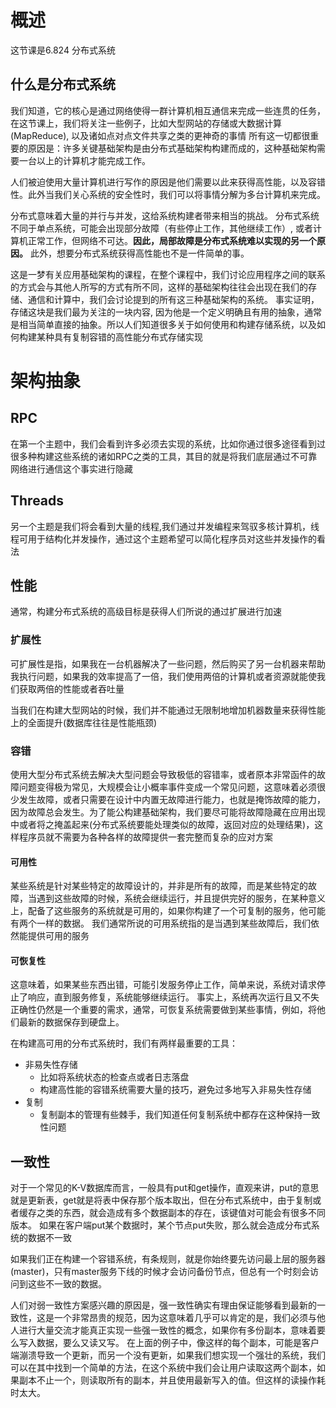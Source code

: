 # 概述

这节课是6.824 分布式系统

## 什么是分布式系统
我们知道，它的核心是通过网络使得一群计算机相互通信来完成一些连贯的任务， 在这节课上，我们将关注一些例子，比如大型网站的存储或大数据计算(MapReduce), 以及诸如点对点文件共享之类的更神奇的事情
所有这一切都很重要的原因是：许多关键基础架构是由分布式基础架构构建而成的，这种基础架构需要一台以上的计算机才能完成工作。

人们被迫使用大量计算机进行写作的原因是他们需要以此来获得高性能，以及容错性。此外当我们关心系统的安全性时，我们可以将事情分解为多台计算机来完成。

分布式意味着大量的并行与并发，这给系统构建者带来相当的挑战。
分布式系统不同于单点系统，可能会出现部分故障（有些停止工作，其他继续工作）, 或者计算机正常工作，但网络不可达。**因此，局部故障是分布式系统难以实现的另一个原因。**
此外，想要分布式系统获得高性能也不是一件简单的事。

这是一梦有关应用基础架构的课程，在整个课程中，我们讨论应用程序之间的联系的方式会与其他人所写的方式有所不同，这样的基础架构往往会出现在我们的存储、通信和计算中，我们会讨论提到的所有这三种基础架构的系统。
事实证明，存储这块是我们最为关注的一块内容, 因为他是一个定义明确且有用的抽象，通常是相当简单直接的抽象。所以人们知道很多关于如何使用和构建存储系统，以及如何构建某种具有复制容错的高性能分布式存储实现

# 架构抽象
## RPC
在第一个主题中，我们会看到许多必须去实现的系统，比如你通过很多途径看到过很多种构建这些系统的诸如RPC之类的工具，其目的就是将我们底层通过不可靠网络进行通信这个事实进行隐藏
## Threads
另一个主题是我们将会看到大量的线程,我们通过并发编程来驾驭多核计算机，线程可用于结构化并发操作，通过这个主题希望可以简化程序员对这些并发操作的看法
## 性能
通常，构建分布式系统的高级目标是获得人们所说的通过扩展进行加速
### 扩展性
可扩展性是指，如果我在一台机器解决了一些问题，然后购买了另一台机器来帮助我执行问题，如果我的效率提高了一倍，我们使用两倍的计算机或者资源就能使我们获取两倍的性能或者吞吐量

当我们在构建大型网站的时候，我们并不能通过无限制地增加机器数量来获得性能上的全面提升(数据库往往是性能瓶颈)
### 容错
使用大型分布式系统去解决大型问题会导致极低的容错率，或者原本非常函件的故障问题变得极为常见，大规模会让小概率事件变成一个常见问题，这意味着必须很少发生故障，或者只需要在设计中内置无故障进行能力，也就是掩饰故障的能力，因为故障总会发生。为了能公构建基础架构，我们要尽可能将故障隐藏在应用出现中或者将之掩盖起来(分布式系统要能处理类似的故障，返回对应的处理结果)，这样程序员就不需要为各种各样的故障提供一套完整而复杂的应对方案

#### 可用性
某些系统是针对某些特定的故障设计的，并非是所有的故障，而是某些特定的故障，当遇到这些故障的时候，系统会继续运行，并且提供完好的服务，在某种意义上，配备了这些服务的系统就是可用的，如果你构建了一个可复制的服务，他可能有两个一样的数据。
我们通常所说的可用系统指的是当遇到某些故障后，我们依然能提供可用的服务


#### 可恢复性
这意味着，如果某些东西出错，可能引发服务停止工作，简单来说，系统对请求停止了响应，直到服务修复，系统能够继续运行。
事实上，系统再次运行且又不失正确性仍然是一个重要的需求，通常，可恢复系统需要做到某些事情，例如，将他们最新的数据保存到硬盘上。

在构建高可用的分布式系统时，我们有两样最重要的工具：
- 非易失性存储 
  - 比如将系统状态的检查点或者日志落盘
  - 构建高性能的容错系统需要大量的技巧，避免过多地写入非易失性存储
- 复制
  - 复制副本的管理有些棘手，我们知道任何复制系统中都存在这种保持一致性问题

## 一致性
对于一个常见的K-V数据库而言，一般具有put和get操作，直观来讲，put的意思就是更新表，get就是将表中保存那个版本取出，但在分布式系统中，由于复制或者缓存之类的东西，就会造成有多个数据副本的存在，该键值对可能会有很多不同版本。
如果在客户端put某个数据时，某个节点put失败，那么就会造成分布式系统的数据不一致

如果我们正在构建一个容错系统，有条规则，就是你始终要先访问最上层的服务器(master)，只有master服务下线的时候才会访问备份节点，但总有一个时刻会访问到这些不一致的数据。

人们对弱一致性方案感兴趣的原因是，强一致性确实有理由保证能够看到最新的一致性，这是一个非常昂贵的规范，因为这意味着几乎可以肯定的是，我们必须与他人进行大量交流才能真正实现一些强一致性的概念，如果你有多份副本，意味着要么写入数据，要么又读又写。
在上面的例子中，像这样的每个副本，可能是客户端漰溃导致一个更新，而另一个没有更新，如果我们想实现一个强壮的系统，我们可以在其中找到一个简单的方法，在这个系统中我们会让用户读取这两个副本，如果副本不止一个，则读取所有的副本，并且使用最新写入的值。但这样的读操作耗时太大。

